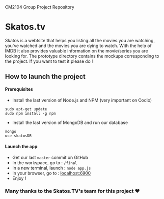 CM2104 Group Project Repository
# Skatos.tv

Skatos is a webtsite that helps you listing all the movies you are watching, you've watched and the movies you are dying to watch. With the help of IMDB it also provides valuable information on the movie/series you are looking for. The prototype directory contains the mockups corresponding to the project. If you want to test it please do !

## How to launch the project
#### Prerequisites
  - Install the last version of Node.js and NPM (very important on Codio)
  ```
  sudo apt-get update
  sudo npm install -g npm
  ```
  - Install the last version of MongoDB and run our database
  ```
  mongo
  use skatosDB
  ```

#### Launch the app
  - Get our last `master` commit on GitHub
  - In the workspace, go to  :   `/final`
  - In a new terminal, launch    :   `node app.js`
  - In your browser, go to   :   [localhost:6900](localhost:6900)
  - Enjoy !

### Many thanks to the Skatos.TV's team for this project ❤️
